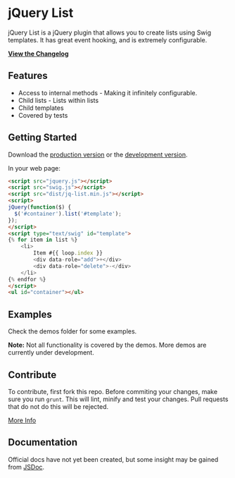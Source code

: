 # jQuery List

jQuery List is a jQuery plugin that allows you to create lists using Swig templates. It has great event hooking, and is extremely configurable.

[**View the Changelog**](CHANGELOG.md)

## Features

 - Access to internal methods - Making it infinitely configurable.
 - Child lists - Lists within lists
 - Child templates
 - Covered by tests

## Getting Started

Download the [production version][min] or the [development version][max].

[min]: https://raw.github.com/nathggns/jq-list/master/dist/jq-list.min.js
[max]: https://raw.github.com/nathggns/jq-list/master/dist/jq-list.js

In your web page:

```html
<script src="jquery.js"></script>
<script src="swig.js"></script>
<script src="dist/jq-list.min.js"></script>
<script>
jQuery(function($) {
  $('#container').list('#template');
});
</script>
<script type="text/swig" id="template">
{% for item in list %}
	<li>
		Item #{{ loop.index }}
		<div data-role="add">+</div>
		<div data-role="delete">-</div>
	</li>
{% endfor %}
</script>
<ul id="container"></ul>
```

## Examples

Check the demos folder for some examples.

**Note:** Not all functionality is covered by the demos. More demos are currently under development. 

## Contribute

To contribute, first fork this repo. Before commiting your changes, make sure you run `grunt`. This will lint, minify and test your changes. Pull requests that do not do this will be rejected.

[More Info](CONTRIBUTING.md)

## Documentation

Official docs have not yet been created, but some insight may be gained from [JSDoc](http://usejsdoc.org/).
